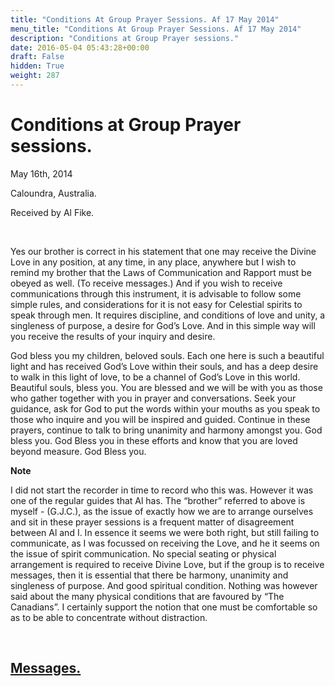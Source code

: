 ```yaml
---
title: "Conditions At Group Prayer Sessions. Af 17 May 2014"
menu_title: "Conditions At Group Prayer Sessions. Af 17 May 2014"
description: "Conditions at Group Prayer sessions."
date: 2016-05-04 05:43:28+00:00
draft: False
hidden: True
weight: 287
---
```

# Conditions at Group Prayer sessions.

May 16th, 2014

Caloundra, Australia.

Received by Al Fike.

 

Yes our brother is correct in his statement that one may receive the Divine Love in any position, at any time, in any place, anywhere but I wish to remind my brother that the Laws of Communication and Rapport must be obeyed as well. (To receive messages.) And if you wish to receive communications through this instrument, it is advisable to follow some simple rules, and considerations for it is not easy for Celestial spirits to speak through men. It requires discipline, and conditions of love and unity, a singleness of purpose, a desire for God’s Love. And in this simple way will you receive the results of your inquiry and desire.

God bless you my children, beloved souls. Each one here is such a beautiful light and has received God’s Love within their souls, and has a deep desire to walk in this light of love, to be a channel of God’s Love in this world. Beautiful souls, bless you. You are blessed and we will be with you as those who gather together with you in prayer and conversations. Seek your guidance, ask for God to put the words within your mouths as you speak to those who inquire and you will be inspired and guided. Continue in these prayers, continue to talk to bring unanimity and harmony amongst you. God bless you. God Bless you in these efforts and know that you are loved beyond measure. God Bless you.

**Note**

I did not start the recorder in time to record who this was. However it was one of the regular guides that Al has. The “brother” referred to above is myself - (G.J.C.), as the issue of exactly how we are to arrange ourselves and sit in these prayer sessions is a frequent matter of disagreement between Al and I. In essence it seems we were both right, but still failing to communicate, as I was focussed on receiving the Love, and he it seems on the issue of spirit communication. No special seating or physical arrangement is required to receive Divine Love, but if the group is to receive messages, then it is essential that there be harmony, unanimity and singleness of purpose. And good spiritual condition. Nothing was however said about the many physical conditions that are favoured by “The Canadians”. I certainly support the notion that one must be comfortable so as to be able to concentrate without distraction.

 

## [Messages.](/contemporary-messages/messages-sorted-year/contemporary-channelled-messages-from-spirit-year-2014/)
